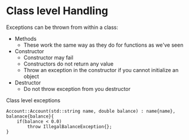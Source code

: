 # Class level Handling

Exceptions can be thrown from within a class:

<ul>
    <li>Methods
        <ul>
            <li>These work the same way as they do for functions as we've seen</li>
        </ul>
    </li>
    <li>Constructor
        <ul>
            <li>Constructor may fail</li>
            <li>Constructors do not return any value</li>
            <li>Throw an exception in the constructor if you cannot initialize an object</li>
        </ul>
    </li>
    <li>Destructor
        <ul>
            <li>Do not throw exception from you destructor</li>
        </ul>
    </li>
</ul>

Class level exceptions

```
Account::Account(std::string name, double balance) : name{name}, balanace{balance}{
    if(balance < 0.0)
        throw IllegalBalanceException{};
}
```